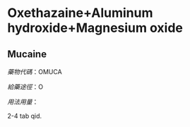 # Oxethazaine+Aluminum hydroxide+Magnesium oxide

## Mucaine

*藥物代碼*：OMUCA

*給藥途徑*：O

*用法用量*：

2-4 tab qid.

